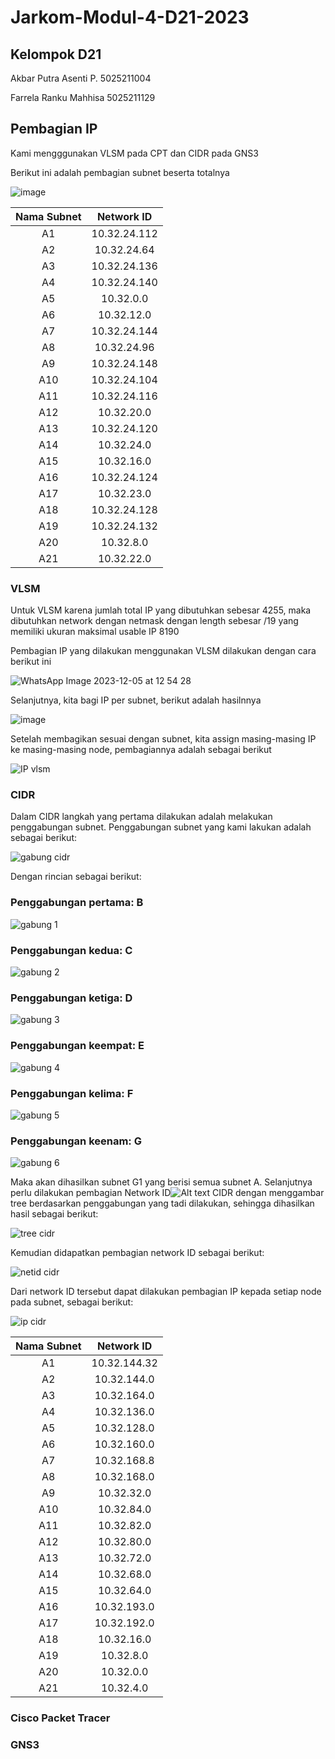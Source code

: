 # Jarkom-Modul-4-D21-2023

## Kelompok D21
Akbar Putra Asenti P. 5025211004

Farrela Ranku Mahhisa 5025211129

## Pembagian IP
Kami mengggunakan VLSM pada CPT dan CIDR pada GNS3


Berikut ini adalah pembagian subnet beserta totalnya

![image](https://github.com/barpeot/Jarkom-Modul-4-D21-2023/assets/114351382/54b6872a-8346-4f6f-b956-845649ec33f0)

| Nama Subnet | Network ID  |
|  :---:      |     :---:   |
| A1          | 10.32.24.112|
| A2          | 10.32.24.64 |
| A3          | 10.32.24.136|
| A4          | 10.32.24.140|
| A5          | 10.32.0.0   |
| A6          | 10.32.12.0  |
| A7          | 10.32.24.144|
| A8          | 10.32.24.96 |
| A9          | 10.32.24.148|
| A10         | 10.32.24.104|
| A11         | 10.32.24.116|
| A12         | 10.32.20.0  |
| A13         | 10.32.24.120|
| A14         | 10.32.24.0  |
| A15         | 10.32.16.0  |
| A16         | 10.32.24.124|
| A17         | 10.32.23.0  |
| A18         | 10.32.24.128|
| A19         | 10.32.24.132|
| A20         | 10.32.8.0   |
| A21         | 10.32.22.0  |

### VLSM

Untuk VLSM karena jumlah total IP yang dibutuhkan sebesar 4255, maka dibutuhkan network dengan netmask dengan length sebesar /19 yang memiliki ukuran maksimal usable IP 8190

Pembagian IP yang dilakukan menggunakan  VLSM dilakukan dengan cara berikut ini

![WhatsApp Image 2023-12-05 at 12 54 28](https://github.com/barpeot/Jarkom-Modul-4-D21-2023/assets/114351382/34210e4d-5482-42c2-8e5e-cb2a0510e4dd)


Selanjutnya, kita bagi IP per subnet, berikut adalah hasilnnya

![image](https://github.com/barpeot/Jarkom-Modul-4-D21-2023/assets/114351382/56bbe30d-2314-46ef-8719-15c0307bfc90)

Setelah membagikan sesuai dengan subnet, kita assign masing-masing IP ke masing-masing node, pembagiannya adalah sebagai berikut

![IP vlsm](./assets/IP_vlsm.png)

### CIDR

Dalam CIDR langkah yang pertama dilakukan adalah melakukan penggabungan subnet. Penggabungan subnet yang kami lakukan adalah sebagai berikut:

![gabung cidr](./assets/gabung_cidr.png)

Dengan rincian sebagai berikut:

### Penggabungan pertama: B

![gabung 1](./assets/gabung_1.png)

### Penggabungan kedua: C

![gabung 2](./assets/gabung_2.png)

### Penggabungan ketiga: D
![gabung 3](./assets/gabung_3.png)

### Penggabungan keempat: E

![gabung 4](./assets/gabung_4.png)

### Penggabungan kelima: F

![gabung 5](./assets/gabung_5.png)

### Penggabungan keenam: G

![gabung 6](./assets/gabung_6.png)

Maka akan dihasilkan subnet G1 yang berisi semua subnet A. Selanjutnya perlu dilakukan pembagian Network ID![Alt text](image.png) CIDR dengan menggambar tree berdasarkan penggabungan yang tadi dilakukan, sehingga dihasilkan hasil sebagai berikut:

![tree cidr](./assets/treecidr.png)

Kemudian didapatkan pembagian network ID sebagai berikut:

![netid cidr](./assets/netidcidr.png)

Dari network ID tersebut dapat dilakukan pembagian IP kepada setiap node pada subnet, sebagai berikut:

![ip cidr](./assets/ip_cidr.png)

| Nama Subnet | Network ID   |
|  :---:      |     :---:    |
| A1          | 10.32.144.32 |
| A2          | 10.32.144.0  |
| A3          | 10.32.164.0  |
| A4          | 10.32.136.0  |
| A5          | 10.32.128.0  |
| A6          | 10.32.160.0  |
| A7          | 10.32.168.8  |
| A8          | 10.32.168.0  |
| A9          | 10.32.32.0   |
| A10         | 10.32.84.0   |
| A11         | 10.32.82.0   |
| A12         | 10.32.80.0   |
| A13         | 10.32.72.0   |
| A14         | 10.32.68.0   |
| A15         | 10.32.64.0   |
| A16         | 10.32.193.0  |
| A17         | 10.32.192.0  |
| A18         | 10.32.16.0   |
| A19         | 10.32.8.0    |
| A20         | 10.32.0.0    |
| A21         | 10.32.4.0    |

### Cisco Packet Tracer

### GNS3
